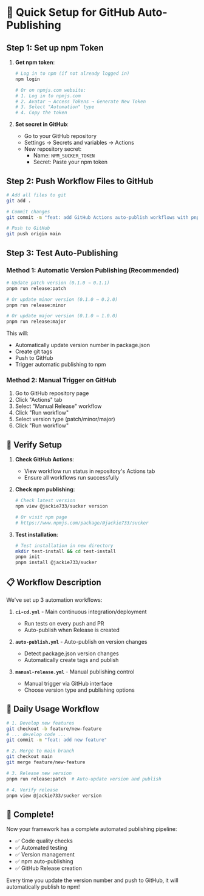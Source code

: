 # 🚀 Quick Setup for GitHub Auto-Publishing

## Step 1: Set up npm Token

1. **Get npm token**:

   ```bash
   # Log in to npm (if not already logged in)
   npm login

   # Or on npmjs.com website:
   # 1. Log in to npmjs.com
   # 2. Avatar → Access Tokens → Generate New Token
   # 3. Select "Automation" type
   # 4. Copy the token
   ```

2. **Set secret in GitHub**:
   - Go to your GitHub repository
   - Settings → Secrets and variables → Actions
   - New repository secret:
     - Name: `NPM_SUCKER_TOKEN`
     - Secret: Paste your npm token

## Step 2: Push Workflow Files to GitHub

```bash
# Add all files to git
git add .

# Commit changes
git commit -m "feat: add GitHub Actions auto-publish workflows with pnpm support"

# Push to GitHub
git push origin main
```

## Step 3: Test Auto-Publishing

### Method 1: Automatic Version Publishing (Recommended)

```bash
# Update patch version (0.1.0 → 0.1.1)
pnpm run release:patch

# Or update minor version (0.1.0 → 0.2.0)
pnpm run release:minor

# Or update major version (0.1.0 → 1.0.0)
pnpm run release:major
```

This will:

- Automatically update version number in package.json
- Create git tags
- Push to GitHub
- Trigger automatic publishing to npm

### Method 2: Manual Trigger on GitHub

1. Go to GitHub repository page
2. Click "Actions" tab
3. Select "Manual Release" workflow
4. Click "Run workflow"
5. Select version type (patch/minor/major)
6. Click "Run workflow"

## 🎯 Verify Setup

1. **Check GitHub Actions**:
   - View workflow run status in repository's Actions tab
   - Ensure all workflows run successfully

2. **Check npm publishing**:

   ```bash
   # Check latest version
   npm view @jackie733/sucker version

   # Or visit npm page
   # https://www.npmjs.com/package/@jackie733/sucker
   ```

3. **Test installation**:
   ```bash
   # Test installation in new directory
   mkdir test-install && cd test-install
   pnpm init
   pnpm install @jackie733/sucker
   ```

## 📋 Workflow Description

We've set up 3 automation workflows:

1. **`ci-cd.yml`** - Main continuous integration/deployment
   - Run tests on every push and PR
   - Auto-publish when Release is created

2. **`auto-publish.yml`** - Auto-publish on version changes
   - Detect package.json version changes
   - Automatically create tags and publish

3. **`manual-release.yml`** - Manual publishing control
   - Manual trigger via GitHub interface
   - Choose version type and publishing options

## 🔧 Daily Usage Workflow

```bash
# 1. Develop new features
git checkout -b feature/new-feature
# ... develop code ...
git commit -m "feat: add new feature"

# 2. Merge to main branch
git checkout main
git merge feature/new-feature

# 3. Release new version
pnpm run release:patch  # Auto-update version and publish

# 4. Verify release
pnpm view @jackie733/sucker version
```

## 🎉 Complete!

Now your framework has a complete automated publishing pipeline:

- ✅ Code quality checks
- ✅ Automated testing
- ✅ Version management
- ✅ npm auto-publishing
- ✅ GitHub Release creation

Every time you update the version number and push to GitHub, it will automatically publish to npm!
